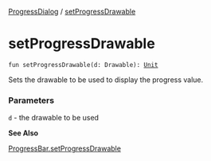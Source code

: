 [ProgressDialog](index.md) / [setProgressDrawable](./set-progress-drawable.md)

# setProgressDrawable

`fun setProgressDrawable(d: Drawable): `[`Unit`](https://kotlinlang.org/api/latest/jvm/stdlib/kotlin/-unit/index.html)

Sets the drawable to be used to display the progress value.

### Parameters

`d` - the drawable to be used

**See Also**

[ProgressBar.setProgressDrawable](#)


